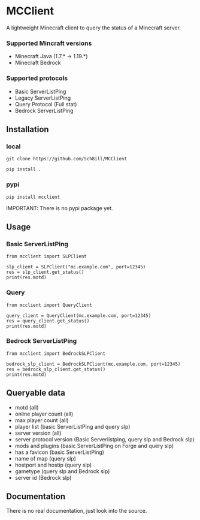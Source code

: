 # MCClient
A lightweight Minecraft client to query the status of a Minecraft server.

### Supported Mincraft versions
* Minecraft Java (1.7.* -> 1.19.*)
*  Minecraft Bedrock

### Supported protocols
* Basic ServerListPing
* Legacy ServerListPing
* Query Protocol (Full stat)
* Bedrock ServerListPing

## Installation 
### local
```
git clone https://github.com/Sch8ill/MCClient
```
```
pip install .
```
### pypi
```
pip install mcclient
```
IMPORTANT: There is no pypi package yet.


## Usage
### Basic ServerListPing
```
from mcclient import SLPClient

slp_client = SLPClient("mc.example.com", port=12345)
res = slp_client.get_status()
print(res.motd)
 ```
### Query
```
from mcclient import QueryClient

query_client = QueryClient(mc.example.com, port=12345)
res = query_client.get_status()
print(res.motd)
```

### Bedrock ServerListPing
```
from mcclient import BedrockSLPClient

bedrock_slp_client = BedrockSLPClient(mc.example.com, port=12345)
res = bedrock_slp_client.get_status()
print(res.motd)
```
## Queryable data
* motd (all)
* online player count (all)
* max player count (all)
* player list (basic ServerListPing and query slp)
* server version (all)
* server protocol version (Basic Serverlistping, query slp and Bedrock slp)
* mods and plugins (basic ServerListPing on Forge and query slp)
* has a favicon (basic ServerListPing)
* name of map (query slp)
* hostport and hostip (query slp)
* gametype (query slp and Bedrock slp)
* server id (Bedrock slp)

## Documentation
There is no real documentation, just look into the source.
